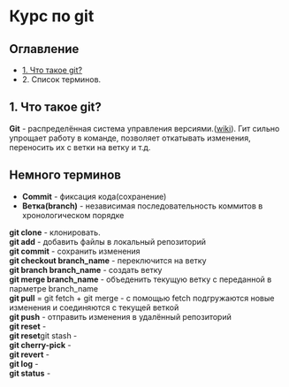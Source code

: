 <h1>Курс по git</h1>

<h2>Оглавление</h2>

<ul>
    <li>
        <a href="#1">1. Что такое git?</a>
    </li>
    <li>
        <a name="2. Список терминов">2. Список терминов.</a>
    </li>
</ul>

<h2><a>1. Что такое git?</a></h2>

<p id="1">
    <strong>Git</strong> - распределённая система управления версиями.(<a href="https://ru.wikipedia.org/wiki/Git">wiki</a>). Гит сильно упрощает работу в команде, позволяет откатывать изменения, переносить их с ветки на ветку и т.д.
</p>
<h2>Немного терминов</h2>
<ul>
    <li>
        <strong>Commit</strong> - фиксация кода(сохранение)
    </li>
    <li>
        <strong>Ветка(branch)</strong> - независимая последовательность коммитов в хронологическом порядке 
    </li>
</ul>
<strong>git clone</strong> - клонировать. <br />
<strong>git add</strong> - добавить файлы в локальный репозиторий <br />
<strong>git commit</strong> - сохранить изменения <br />
<strong>git checkout branch_name</strong> - переключится на ветку <br />
<strong>git branch branch_name</strong> - создать ветку <br />
<strong>git merge branch_name</strong> - объеденить текущую ветку с переданной в парметре branch_name <br />
<strong>git pull</strong> = git fetch + git merge - с помощью fetch подгружаются новые изменения и соединяются с текущей веткой <br />
<strong>git push</strong> - отправить изменения в удалённый репозиторий <br />
<strong>git reset</strong> - <br />
<strong>git reset</strong>git stash - <br />
<strong>git cherry-pick</strong> - <br />
<strong>git revert</strong> - <br />
<strong>git log</strong> - <br />
<strong>git status</strong> - <br />
